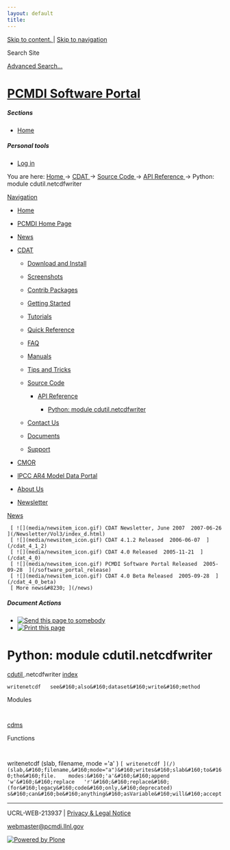 ```yaml
---
layout: default
title:
---
```


 [ Skip to content. ](/cdat/source/api-reference/cdutil.netcdfwriter.html) | [
Skip to navigation ](/cdat/source/api-reference/cdutil.netcdfwriter.html)

Search Site

[ Advanced Search&#8230; ](/search_form)

#  [ PCMDI Software Portal ](/)

#####  Sections

  * [ Home ](/)

#####  Personal tools

  * [ Log in ](/login_form)

You are here:  [ Home ](/) -> [ CDAT ](/cdat) -> [ Source Code ](/cdat/source)
-> [ API Reference ](/cdat/source/api-reference) -> Python: module
cdutil.netcdfwriter

[ Navigation ](/sitemap)

    

  * [ Home ](/)

  * [ PCMDI Home Page ](/)

  * [ News ](/news)

  * [ CDAT ](/cdat)

    * [ Download and Install ](/cdat/download)

    * [ Screenshots ](/cdat/screenshots)

    * [ Contrib Packages ](/cdat/contrib)

    * [ Getting Started ](/cdat/getting_started)

    * [ Tutorials ](/cdat/tutorials)

    * [ Quick Reference ](/cdat/quick_reference)

    * [ FAQ ](/cdat/FAQ)

    * [ Manuals ](/cdat/manuals)

    * [ Tips and Tricks ](/cdat/tips_and_tricks)

    * [ Source Code ](/cdat/source)

      * [ API Reference ](/cdat/source/api-reference)

        * [ Python: module cdutil.netcdfwriter ](/cdat/source/api-reference/cdutil.netcdfwriter.html)

    * [ Contact Us ](/cdat/contact-us)

    * [ Documents ](/cdat/docs)

    * [ Support ](/cdat/support)

  * [ CMOR ](/cmor)

  * [ IPCC AR4 Model Data Portal ](/esg_data_portal)

  * [ About Us ](/about)

  * [ Newsletter ](/Newsletter)

[ News ](/news)

     [ ![](media/newsitem_icon.gif) CDAT Newsletter, June 2007  2007-06-26  ](/Newsletter/Vol3/index_d.html)
     [ ![](media/newsitem_icon.gif) CDAT 4.1.2 Released  2006-06-07  ](/cdat_4_1_2)
     [ ![](media/newsitem_icon.gif) CDAT 4.0 Released  2005-11-21  ](/cdat_4_0)
     [ ![](media/newsitem_icon.gif) PCMDI Software Portal Released  2005-09-28  ](/software_portal_release)
     [ ![](media/newsitem_icon.gif) CDAT 4.0 Beta Released  2005-09-28  ](/cdat_4_0_beta)
     [ More news&#8230; ](/news)

#####  Document Actions

  * [ ![Send this page to somebody](media/mail_icon.gif) ](/cdat/source/api-reference/cdutil.netcdfwriter.html/sendto_form)
  * [ ![Print this page](media/print_icon.gif) ](/this.print\(\))

#  Python: module cdutil.netcdfwriter

  
  
 [ cdutil  ](/cdutil.html) .netcdfwriter 
[ index ](/)  

` writenetcdf  
see&#160;also&#160;dataset&#160;write&#160;method `

  
 Modules 

` `

[ cdms ](/cdms.html)  

  
 Functions 

` `

 writenetcdf  (slab, filename, mode  ='a'  ) 
     ` [ writenetcdf ](/) (slab,&#160;filename,&#160;mode="a")&#160;writes&#160;slab&#160;to&#160;the&#160;file.   
modes:&#160;'a'&#160;&#160;append  
'w'&#160;&#160;replace  
'r'&#160;&#160;replace&#160;(for&#160;legacy&#160;code&#160;only,&#160;deprecated)  
s&#160;can&#160;be&#160;anything&#160;asVariable&#160;will&#160;accept `

* * *

UCRL-WEB-213937 | [ Privacy & Legal Notice ](/disclaimer.html)

[ webmaster@pcmdi.llnl.gov ](/webmaster@pcmdi.llnl.gov)

[ ![Powered by Plone](media/plone_powered.gif) ](/)

